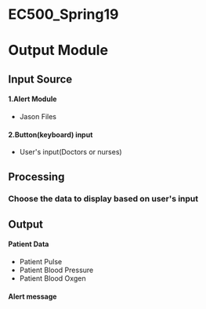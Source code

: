 # EC500_Spring19  
# Output Module  
## Input Source  
#### 1.Alert Module  
- Jason Files
#### 2.Button(keyboard) input  
- User's input(Doctors or nurses)  
## Processing  
### Choose the data to display based on user's input  
## Output  
#### Patient Data  
- Patient Pulse  
- Patient Blood Pressure  
- Patient Blood Oxgen
#### Alert message  
